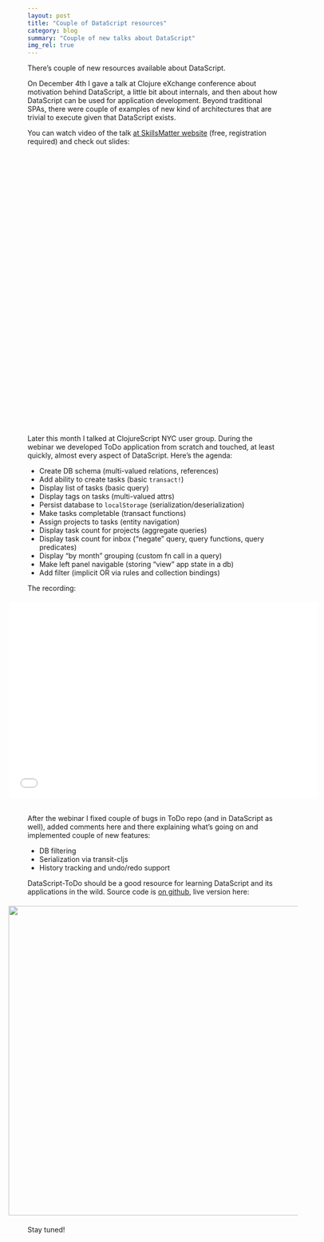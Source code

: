 ```yaml
---
layout: post
title: "Couple of DataScript resources"
category: blog
summary: "Couple of new talks about DataScript"
img_rel: true
---
```


There’s couple of new resources available about DataScript.

On December 4th I gave a talk at Clojure eXchange conference about motivation behind DataScript, a little bit about internals, and then about how DataScript can be used for application development. Beyond traditional SPAs, there were couple of examples of new kind of architectures that are trivial to execute given that DataScript exists.

You can watch video of the talk [at SkillsMatter website](https://skillsmatter.com/skillscasts/6038-datascript-for-web-development) (free, registration required) and check out slides:

<p style="margin: 20px -38px; height: 538px"><script async class="speakerdeck-embed" data-id="5ba8bad06862013296c3468088921707" data-ratio="1.33333333333333" src="//speakerdeck.com/assets/embed.js"></script></p>

Later this month I talked at ClojureScript NYC user group. During the webinar we developed ToDo application from scratch and touched, at least quickly, almost every aspect of DataScript. Here’s the agenda:

- Create DB schema (multi-valued relations, references)
- Add ability to create tasks (basic `transact!`)
- Display list of tasks (basic query)
- Display tags on tasks (multi-valued attrs)
- Persist database to `localStorage` (serialization/deserialization)
- Make tasks completable (transact functions)
- Assign projects to tasks (entity navigation)
- Display task count for projects (aggregate queries)
- Display task count for inbox (“negate” query, query functions, query predicates)
- Display “by month” grouping (custom fn call in a query)
- Make left panel navigable (storing “view” app state in a db)
- Add filter (implicit OR via rules and collection bindings)

The recording:

<p style="margin: 20px -38px; height: 404px"><iframe src="//player.vimeo.com/video/114688970?byline=0&amp;portrait=0&amp;color=ff8c84" width="620" height="393" frameborder="0" webkitallowfullscreen mozallowfullscreen allowfullscreen></iframe></p>

After the webinar I fixed couple of bugs in ToDo repo (and in DataScript as well), added comments here and there explaining what’s going on and implemented couple of new features:

- DB filtering
- Serialization via transit-cljs
- History tracking and undo/redo support

DataScript-ToDo should be a good resource for learning DataScript and its applications in the wild. Source code is [on github](https://github.com/tonsky/datascript-todo/tree/gh-pages/src), live version here:

<p class="fig" style="margin: 20px -38px;"><a href="http://tonsky.me/datascript-todo/"><img src="datascript-todo.jpg" style="width: 620px; height: 455px:" /></a></p>

Stay tuned!